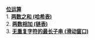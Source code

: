**[位运算](位运算)** <br>
    1. **[两数之和 (哈希表)](1.%20两数之和.java)** <br>
    2. **[两数相加 (链表)](2.%20两数相加.java)** <br>
    3. **[无重复字符的最长子串 (滑动窗口)](3.%20无重复字符的最长子串.java)** <br>
